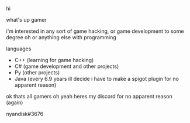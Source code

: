 hi

what's up gamer

i'm interested in any sort of game hacking, or game development to some degree
oh or anything else with programming

languages
- C++ (learning for game hacking) 
- C# (game development and other projects)
- Py (other projects)
- Java (every 6.9 years ill decide i have to make a spigot plugin for no apparent reason)

ok thats all gamers
oh yeah heres my discord for no apparent reason (again)

nyandisk#3676
